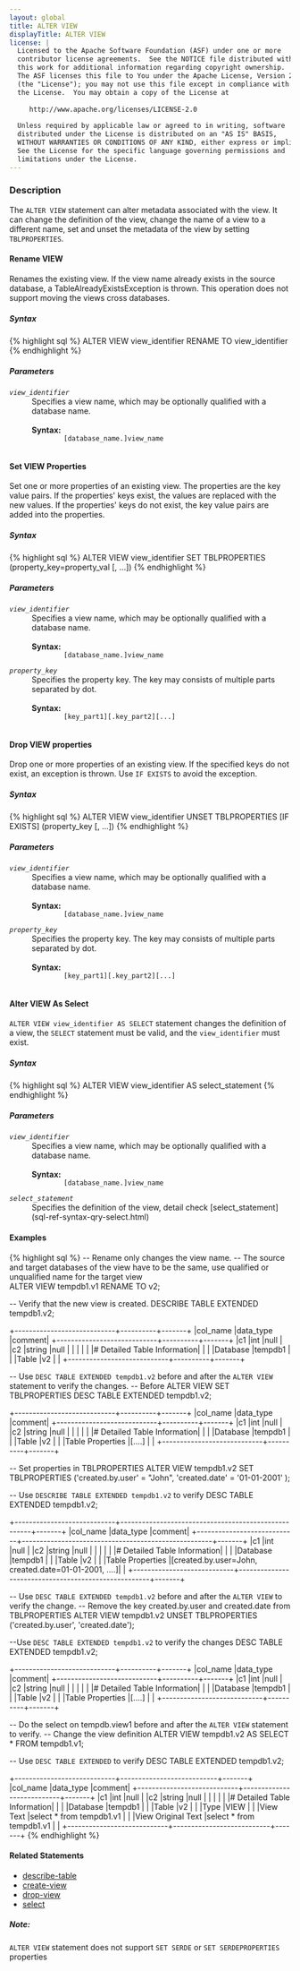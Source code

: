 ```yaml
---
layout: global
title: ALTER VIEW
displayTitle: ALTER VIEW 
license: |
  Licensed to the Apache Software Foundation (ASF) under one or more
  contributor license agreements.  See the NOTICE file distributed with
  this work for additional information regarding copyright ownership.
  The ASF licenses this file to You under the Apache License, Version 2.0
  (the "License"); you may not use this file except in compliance with
  the License.  You may obtain a copy of the License at
 
     http://www.apache.org/licenses/LICENSE-2.0
 
  Unless required by applicable law or agreed to in writing, software
  distributed under the License is distributed on an "AS IS" BASIS,
  WITHOUT WARRANTIES OR CONDITIONS OF ANY KIND, either express or implied.
  See the License for the specific language governing permissions and
  limitations under the License.
---
```


### Description
The `ALTER VIEW` statement can alter metadata associated with the view. It can change the definition of the view, change
the name of a view to a different name, set and unset the metadata of the view by setting `TBLPROPERTIES`.

#### Rename VIEW
Renames the existing view. If the view name already exists in the source database, a TableAlreadyExistsException is thrown. This operation
does not support moving the views cross databases.

##### Syntax
{% highlight sql %}
ALTER VIEW view_identifier RENAME TO view_identifier
{% endhighlight %}

##### Parameters
<dl>
  <dt><code><em>view_identifier</em></code></dt>
  <dd>
    Specifies a view name, which may be optionally qualified with a database name.<br><br>
    <b> Syntax:</b>
      <code>
        [database_name.]view_name
      </code>
  </dd>
</dl>

#### Set VIEW Properties
Set one or more properties of an existing view. The properties are the key value pairs. If the properties' keys exist, 
the values are replaced with the new values. If the properties' keys do not exist, the key value pairs are added into
the properties.

##### Syntax
{% highlight sql %}
ALTER VIEW view_identifier SET TBLPROPERTIES
  (property_key=property_val [, ...])
{% endhighlight %}

##### Parameters
<dl>
  <dt><code><em>view_identifier</em></code></dt>
  <dd>
    Specifies a view name, which may be optionally qualified with a database name.<br><br>
    <b> Syntax:</b>
      <code>
        [database_name.]view_name
      </code>
  </dd>
  <dt><code><em>property_key</em></code></dt>
  <dd>
    Specifies the property key. The key may consists of multiple parts separated by dot.<br><br>
    <b>Syntax:</b>
      <code>
        [key_part1][.key_part2][...]
      </code>
  </dd>
</dl>

#### Drop VIEW properties
Drop one or more properties of an existing view. If the specified keys do not exist, an exception is thrown. Use 
`IF EXISTS` to avoid the exception. 

##### Syntax
{% highlight sql %}
ALTER VIEW view_identifier UNSET TBLPROPERTIES [IF EXISTS]
  (property_key [, ...])
{% endhighlight %}

##### Parameters
<dl>
  <dt><code><em>view_identifier</em></code></dt>
  <dd>
    Specifies a view name, which may be optionally qualified with a database name.<br><br>
    <b> Syntax:</b>
      <code>
        [database_name.]view_name
      </code>
  </dd>
  <dt><code><em>property_key</em></code></dt>
  <dd>
    Specifies the property key. The key may consists of multiple parts separated by dot.<br><br>
    <b>Syntax:</b>
      <code>
        [key_part1][.key_part2][...]
      </code>
  </dd>
</dl>

#### Alter VIEW As Select
`ALTER VIEW view_identifier AS SELECT` statement changes the definition of a view, the `SELECT` statement must be valid,
and the `view_identifier` must exist.

##### Syntax
{% highlight sql %}
ALTER VIEW view_identifier AS select_statement
{% endhighlight %}

##### Parameters
<dl>
  <dt><code><em>view_identifier</em></code></dt>
  <dd>
    Specifies a view name, which may be optionally qualified with a database name.<br><br>
    <b> Syntax:</b>
      <code>
        [database_name.]view_name
      </code>
  </dd>
  <dt><code><em>select_statement</em></code></dt>
  <dd>
    Specifies the definition of the view, detail check [select_statement](sql-ref-syntax-qry-select.html)
  </dd>
</dl>

#### Examples
{% highlight sql %}
-- Rename only changes the view name.
-- The source and target databases of the view have to be the same, use qualified or unqualified name for the target view  
ALTER VIEW tempdb1.v1 RENAME TO v2;

-- Verify that the new view is created.
DESCRIBE TABLE EXTENDED tempdb1.v2;

+----------------------------+----------+-------+
|col_name                    |data_type |comment|
+----------------------------+----------+-------+
|c1                          |int       |null   |
|c2                          |string    |null   |
|                            |          |       |
|# Detailed Table Information|          |       |
|Database                    |tempdb1   |       |
|Table                       |v2        |       |
+----------------------------+----------+-------+

-- Use `DESC TABLE EXTENDED tempdb1.v2` before and after the `ALTER VIEW` statement to verify the changes.
-- Before ALTER VIEW SET TBLPROPERTIES
DESC TABLE EXTENDED tempdb1.v2;

+----------------------------+----------+-------+
|col_name                    |data_type |comment|
+----------------------------+----------+-------+
|c1                          |int       |null   |
|c2                          |string    |null   |
|                            |          |       |
|# Detailed Table Information|          |       |
|Database                    |tempdb1   |       |
|Table                       |v2        |       |
|Table Properties            |[....]    |       |
+----------------------------+----------+-------+

-- Set properties in TBLPROPERTIES
ALTER VIEW tempdb1.v2 SET TBLPROPERTIES ('created.by.user' = "John", 'created.date' = '01-01-2001' );

-- Use `DESCRIBE TABLE EXTENDED tempdb1.v2` to verify
DESC TABLE EXTENDED tempdb1.v2;

+----------------------------+-----------------------------------------------------+-------+
|col_name                    |data_type                                            |comment|
+----------------------------+-----------------------------------------------------+-------+
|c1                          |int                                                  |null   |
|c2                          |string                                               |null   |
|                            |                                                     |       |
|# Detailed Table Information|                                                     |       |
|Database                    |tempdb1                                              |       |
|Table                       |v2                                                   |       |
|Table Properties            |[created.by.user=John, created.date=01-01-2001, ....]|       |
+----------------------------+-----------------------------------------------------+-------+

-- Use `DESC TABLE EXTENDED tempdb1.v2` before and after the `ALTER VIEW` to verify the change.
-- Remove the key created.by.user and created.date from TBLPROPERTIES
ALTER VIEW tempdb1.v2 UNSET TBLPROPERTIES ('created.by.user', 'created.date');

--Use `DESC TABLE EXTENDED tempdb1.v2` to verify the changes
DESC TABLE EXTENDED tempdb1.v2;

+----------------------------+----------+-------+
|col_name                    |data_type |comment|
+----------------------------+----------+-------+
|c1                          |int       |null   |
|c2                          |string    |null   |
|                            |          |       |
|# Detailed Table Information|          |       |
|Database                    |tempdb1   |       |
|Table                       |v2        |       |
|Table Properties            |[....]    |       |
+----------------------------+----------+-------+

-- Do the select on tempdb.view1 before and after the `ALTER VIEW` statement to verify.
-- Change the view definition
ALTER VIEW tempdb1.v2 AS SELECT * FROM tempdb1.v1;

-- Use `DESC TABLE EXTENDED` to verify
DESC TABLE EXTENDED tempdb1.v2;

+----------------------------+---------------------------+-------+
|col_name                    |data_type                  |comment|
+----------------------------+---------------------------+-------+
|c1                          |int                        |null   |
|c2                          |string                     |null   |
|                            |                           |       |
|# Detailed Table Information|                           |       |
|Database                    |tempdb1                    |       |
|Table                       |v2                         |       |
|Type                        |VIEW                       |       |
|View Text                   |select * from tempdb1.v1   |       |
|View Original Text          |select * from tempdb1.v1   |       |
+----------------------------+---------------------------+-------+
{% endhighlight %}

#### Related Statements
- [describe-table](sql-ref-syntax-aux-describe-table.html)
- [create-view](sql-ref-syntax-ddl-create-view.html)
- [drop-view](sql-ref-syntax-ddl-drop-view.html)
- [select](sql-ref-syntax-qry-select.md)
##### Note:
`ALTER VIEW` statement does not support `SET SERDE` or `SET SERDEPROPERTIES` properties

